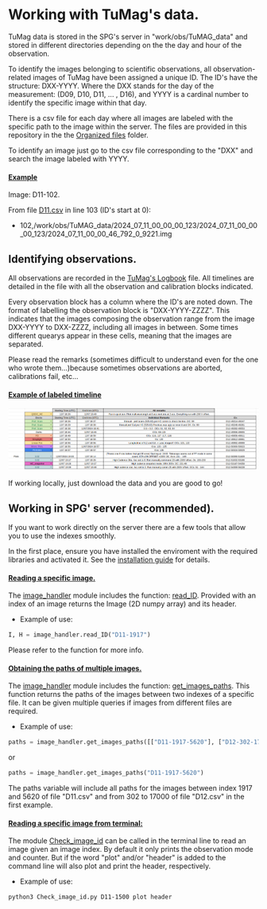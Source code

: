 # Working with TuMag's data. 

TuMag data is stored in the SPG's server in "work/obs/TuMAG_data" and stored in different directories depending on the the day and hour of the observation. 

To identify the images belonging to scientific observations, all observation-related images of TuMag have been assigned a unique ID. The ID's have the structure: DXX-YYYY. Where the DXX stands for the day of the measurement: (D09, D10, D11, ... , D16), and YYYY is a cardinal number to identify the specific image within that day. 

There is a csv file for each day where all images are labeled with the specific path to the image within the server. The files are provided in this repository in the the [Organized files](../Organized_files/) folder. 

To identify an image just go to the csv file corresponding to the "DXX" and search the image labeled with YYYY. 

#### <ins>Example</ins>

Image: D11-102. 

From file [D11.csv](../Organized_files/D11.csv#L103) in line 103 (ID's start at 0):
- 102,/work/obs/TuMAG_data/2024_07_11_00_00_00_123/2024_07_11_00_00_00_123/2024_07_11_00_00_46_792_0_9221.img


## Identifying observations. 

All observations are recorded in the [TuMag's Logbook](TuMagCompass.csv) file. All timelines are detailed in the file with all the observation and calibration blocks indicated. 

Every observation block has a column where the ID's are noted down. The format of labelling the observation block is "DXX-YYYY-ZZZZ". This indicates that the images composing the observation range from the image DXX-YYYY to DXX-ZZZZ, including all images in between. Some times different quearys appear in these cells, meaning that the images are separated.

Please read the remarks (sometimes difficult to understand even for the one who wrote them...)because sometimes observations are aborted, calibrations fail, etc...   

#### <ins>Example of labeled timeline</ins>
![Screenshot](Images_for_guides/example_guide_indexes.png)


If working locally, just download the data and you are good to go! 

## Working in SPG' server (recommended). 

If you want to work directly on the server there are a few tools that allow you to use the indexes smoothly.

In the first place, ensure you have installed the enviroment with the required libraries and activated it. See the [installation guide](Installation.md) for details.

#### <ins>Reading a specific image.</ins>

The [image_handler](image_handler.py) module includes the function: [read_ID](image_handler.py#L258). Provided with an index of an image returns the Image (2D numpy array) and its header. 

- Example of use:
```python
I, H = image_handler.read_ID("D11-1917")
```
Please refer to the function for more info. 

#### <ins>Obtaining the paths of multiple images.</ins>

The [image_handler](image_handler.py) module includes the function: [get_images_paths](image_handler.py#L216). This function returns the paths of the images between two indexes of a specific file. It can be given multiple queries if images from different files are required.

- Example of use:
```python
paths = image_handler.get_images_paths([["D11-1917-5620"], ["D12-302-17000"]])
```
or 
```python
paths = image_handler.get_images_paths("D11-1917-5620")
```

The paths variable will include all paths for the images between index 1917 and 5620 of file "D11.csv" and from 302 to 17000 of file "D12.csv" in the first example. 

#### <ins>Reading a specific image from terminal:</ins>

The module [Check_image_id](Check_image_id.py) can be called in the terminal line to read an image given an image index. By default it only prints the observation mode and counter. But if the word "plot" and/or "header" is added to the command line will also plot and print the header, respectively.

- Example of use:
```shell
python3 Check_image_id.py D11-1500 plot header
```